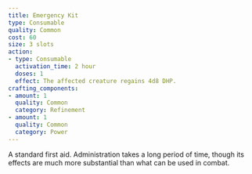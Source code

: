 ```yaml
---
title: Emergency Kit
type: Consumable
quality: Common
cost: 60
size: 3 slots
action:
- type: Consumable
  activation_time: 2 hour
  doses: 1
  effect: The affected creature regains 4d8 DHP.
crafting_components:
- amount: 1
  quality: Common
  category: Refinement
- amount: 1
  quality: Common
  category: Power
---
```

A standard first aid. Administration takes a long period of time, though its effects are much more substantial than what can be used in combat.